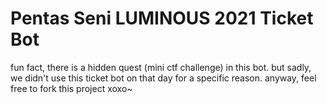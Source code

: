 # Pentas Seni LUMINOUS 2021 Ticket Bot

fun fact, there is a hidden quest (mini ctf challenge) in this bot. but sadly, we didn't use this ticket bot on that day for a specific reason. anyway, feel free to fork this project xoxo~
